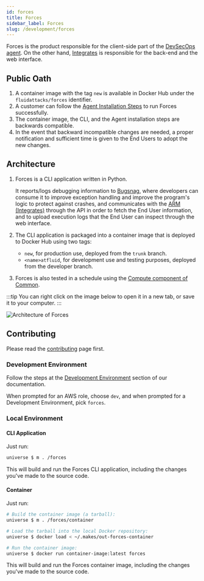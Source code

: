 ```yaml
---
id: forces
title: Forces
sidebar_label: Forces
slug: /development/forces
---
```


Forces is the product responsible
for the client-side part of the [DevSecOps agent](/machine/agent).
On the other hand, [Integrates](/development/integrates)
is responsible for the back-end
and the web interface.

## Public Oath

1. A container image with the tag `new` is available in Docker Hub
   under the `fluidattacks/forces` identifier.
1. A customer can follow the
   [Agent Installation Steps](/machine/agent/installation)
   to run Forces successfully.
1. The container image, the CLI,
   and the Agent installation steps are backwards compatible.
1. In the event that backward incompatible changes are needed,
   a proper notification
   and sufficient time is given to the End Users
   to adopt the new changes.

## Architecture

1. Forces is a CLI application written in Python.

   It reports/logs debugging information to
   [Bugsnag](https://www.bugsnag.com/),
   where developers can consume it to improve exception handling
   and improve the program's logic to protect against crashes,
   and communicates with the [ARM (Integrates)](/development/integrates)
   through the API
   in order to fetch the End User information,
   and to upload execution logs that the End User
   can inspect through the web interface.

1. The CLI application is packaged into a container image
   that is deployed to Docker Hub
   using two tags:

   - `new`, for production use, deployed from the `trunk` branch.
   - `<name>atfluid`, for development use and testing purposes,
     deployed from the developer branch.

1. Forces is also tested in a schedule using the
   [Compute component of Common](/development/common/compute).

:::tip
You can right click on the image below
to open it in a new tab,
or save it to your computer.
:::

![Architecture of Forces](./forces-arch.dot.svg)

## Contributing

Please read the
[contributing](/development/contributing) page first.

### Development Environment

Follow the steps
at the [Development Environment](/development/setup) section of our documentation.

When prompted for an AWS role, choose `dev`,
and when prompted for a Development Environment, pick `forces`.

### Local Environment

#### CLI Application

Just run:

```sh
universe $ m . /forces
```

This will build and run the Forces CLI application,
including the changes you've made to the source code.

#### Container

Just run:

```bash
# Build the container image (a tarball):
universe $ m . /forces/container

# Load the tarball into the local Docker repository:
universe $ docker load < ~/.makes/out-forces-container

# Run the container image:
universe $ docker run container-image:latest forces
```

This will build and run the Forces container image,
including the changes you've made to the source code.
